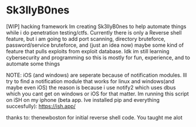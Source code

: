 # Sk3llyB0nes
[WIP] hacking framework
Im creating Sk3llyB0nes to help automate things while i do penetration testing/ctfs. Currently there is only a Reverse shell feature, but i am going to add port scanning, directory bruteforce, password/service bruteforce, and (just an idea now) maybe some kind of feature that pulls exploits from exploit database. Idk im still learning cybersecurity and programming so this is mostly for fun, experience, and to automate some things

NOTE: iOS (and windows) are seperate because of notification modules. Ill try to find a notification module that works for linux and windows(and maybe even iOS)
the reason is because i use notify2 which uses dbus which you cant get on windows or iOS for that matter. Im running this script on iSH on my iphone (beta app. Ive installed pip and everything succesfully): https://ish.app/

thanks to: thenewboston for initial reverse shell code. You taught me alot
